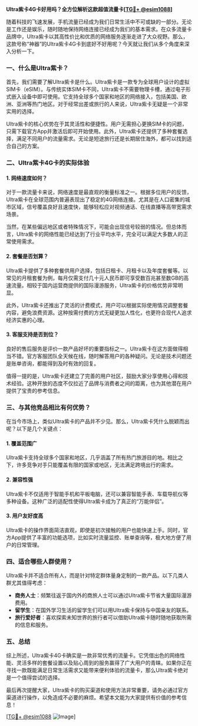 **Ultra紫卡4G卡好用吗？全方位解析这款超值流量卡[[TG💪+ @esim1088](https://t.me/s/esim1088)]**

随着科技的飞速发展，手机流量已经成为我们日常生活中不可或缺的一部分。无论是工作还是娱乐，随时随地保持网络连接已经成为我们的基本需求。在众多流量卡品牌中，Ultra紫卡以其高性价比和优质的网络服务逐渐走进了大众视野。那么，这款号称“神器”的Ultra紫卡4G卡到底好不好用呢？今天就让我们从多个角度来深入分析一下。

### **一、什么是Ultra紫卡？**

首先，我们需要了解Ultra紫卡是什么。Ultra紫卡是一款专为全球用户设计的虚拟SIM卡（eSIM）。与传统实体SIM卡不同，Ultra紫卡不需要物理卡槽，通过电子形式嵌入设备中即可使用。它支持全球多个国家和地区的网络接入，包括美国、欧洲、亚洲等热门地区。对于经常出差或旅行的人来说，Ultra紫卡无疑是一个非常实用的选择。

Ultra紫卡的核心优势在于其灵活性和便捷性。用户无需担心更换SIM卡的问题，只需下载官方App并激活后即可开始使用。此外，Ultra紫卡还提供了多种套餐选择，满足不同用户的流量需求。无论是短途旅行还是长期居住海外，都可以找到适合自己的方案。

### **二、Ultra紫卡4G卡的实际体验**

#### **1. 网络速度如何？**

对于一款流量卡来说，网络速度是最直观的衡量标准之一。根据多位用户的反馈，Ultra紫卡在全球范围内普遍表现出了稳定的4G网络连接。尤其是在人口密集的城市区域，信号覆盖良好且速度快，能够轻松应对视频通话、在线直播等高带宽需求场景。

当然，在某些偏远地区或者特殊情况下，可能会出现信号较弱的情况。但总体而言，Ultra紫卡的网络性能已经达到了行业平均水平，完全可以满足大多数人的正常使用需求。

#### **2. 套餐是否划算？**

Ultra紫卡提供了多种套餐供用户选择，包括日租卡、月租卡以及年度套餐等。以常见的月租套餐为例，每月仅需支付几十元人民币即可享受数百兆甚至数GB的高速流量。相较于国内运营商提供的国际漫游服务，Ultra紫卡的价格优势非常明显。

此外，Ultra紫卡还推出了灵活的计费模式，用户可以根据实际使用情况调整套餐内容，避免浪费资源。这种按需付费的方式无疑更加人性化，也更符合现代人追求经济实惠的心理。

#### **3. 客服支持是否到位？**

良好的售后服务是评价一款产品好坏的重要指标之一。Ultra紫卡在这方面做得相当不错。官方客服团队全天候在线，随时解答用户的各种疑问。无论是技术问题还是账单咨询，都能得到及时有效的回复。

值得一提的是，Ultra紫卡还建立了完善的用户社区，鼓励大家分享使用心得和技术经验。这种开放的态度不仅拉近了品牌与消费者之间的距离，也为其他潜在用户提供了宝贵的参考信息。

### **三、与其他竞品相比有何优势？**

在当今市场上，类似Ultra紫卡的产品并不少见。那么，Ultra紫卡凭什么脱颖而出呢？以下是几个关键点：

#### **1. 覆盖范围广**

Ultra紫卡支持全球多个国家和地区，几乎涵盖了所有热门旅游目的地。相比之下，许多竞争对手只能覆盖有限的国家或地区，无法满足跨境出行的需求。

#### **2. 兼容性强**

Ultra紫卡不仅适用于智能手机和平板电脑，还可以兼容智能手表、车载导航仪等多种设备。这种广泛的适配性使得Ultra紫卡成为了真正的“万能伴侣”。

#### **3. 用户友好度高**

Ultra紫卡的操作界面简洁直观，即使是初次接触的用户也能快速上手。同时，官方App提供了丰富的功能选项，比如实时流量监控、账单查询等，极大地方便了用户的日常管理。

### **四、适合哪些人群使用？**

Ultra紫卡并不适合所有人，而是针对特定群体量身定制的一款产品。以下几类人群尤其值得考虑：

- **商务人士**：频繁往返于国内外的商旅人士可以通过Ultra紫卡节省大量国际漫游费用。
- **留学生**：在国外学习生活的留学生们可以用Ultra紫卡保持与中国亲友的联系。
- **旅行爱好者**：喜欢探索未知世界的旅行者可以借助Ultra紫卡随时随地获取所需的信息和服务。

### **五、总结**

综上所述，Ultra紫卡4G卡确实是一款非常优秀的流量卡。它凭借出色的网络性能、灵活多样的套餐设置以及贴心周到的服务赢得了广大用户的青睐。如果你正在寻找一款既能满足日常生活需求又能带来便利体验的流量卡，那么Ultra紫卡绝对是一个值得尝试的选择。

最后再次提醒大家，Ultra紫卡的购买渠道和使用方法非常重要，请务必通过官方渠道进行操作，以免造成不必要的麻烦。希望本文能为大家提供有价值的参考信息！

[[TG💪+ @esim1088](https://t.me/s/esim1088) ![Image](https://i.postimg.cc/4NQfJmqS/Snipaste-2025-05-13-00-14-12.png)]